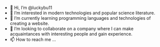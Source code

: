 - 👋 Hi, I’m @luckybu11
- 👀 I’m interested in modern technologies and popular science literature.
- 🌱 I’m currently learning programming languages and technologies of creating a website.
- 💞️ I’m looking to collaborate on a company where I can make acquaintances with interesting people and gain experience.
- 📫 How to reach me ...

<!---
luckybu11/luckybu11 is a ✨ special ✨ repository because its `README.md` (this file) appears on your GitHub profile.
You can click the Preview link to take a look at your changes.
--->
